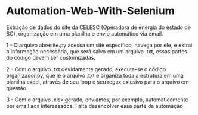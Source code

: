# Automation-Web-With-Selenium

Extração de dados do site da CELESC (Operadora de energia do estado de SC), organização em uma planilha e envio automático via email.

1 - O arquivo abresite.py acessa um site especifico, navega por ele, e extrai a informação necessária, que será salvo em um arquivo .txt, essas partes do código devem ser customizadas.

2 - Com o arquivo .txt devidamente gerado, executa-se o código organizador.py, que lê o arquivo .txt e organiza toda a estrutura em uma planilha excel, através de seu loop e seu regex exlusivo para o arquivo em questão.

3 - Com o arquivo .xlsx gerado, enviamos, por exemplo, automaticamente por email aos interessados. Falta desencolver essa parte da automação
